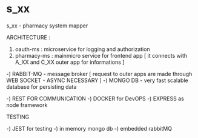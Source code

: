 # s_xx
s_xx - pharmacy system mapper

ARCHITECTURE :

1) oauth-ms : microservice for logging and authorization 
2) pharmacy-ms : mainmicro service for frontend app [ it connects with A_XX and C_XX outer app for informations ]

-) RABBIT-MQ - message broker [ request to outer apps are made through WEB SOCKET - ASYNC NECESSARY ]
-) MONGO DB - very fast scalable database for persisting data

-) REST FOR COMMUNICATION
-) DOCKER for DevOPS 
-) EXPRESS as node framework

TESTING

-) JEST for testing 
-) in memory mongo db
-) embedded rabbitMQ 

